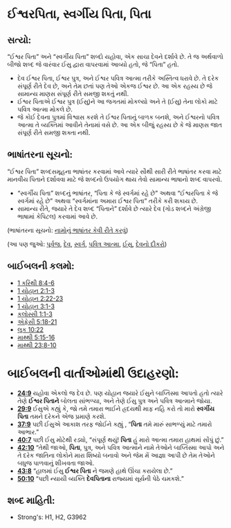 # ઈશ્વરપિતા, સ્વર્ગીય પિતા, પિતા 

## સત્યો: 

“ઈશ્વર પિતા” અને “સ્વર્ગીય પિતા” શબ્દો યહોવા, એક સાચા દેવને દર્શાવે છે.
તે જ અર્થવાળો બીજો શબ્દ જે વારંવાર ઈસુ દ્વારા વાપરવામાં આવ્યો હતો, જે “પિતા” હતો.

* દેવ ઈશ્વર પિતા, ઈશ્વર પુત્ર, અને ઈશ્વર પવિત્ર આત્મા તરીકે અસ્તિત્વ ધરાવે છે. તે દરેક સંપૂર્ણ રીતે દેવ છે, અને તેમ છતાં પણ તેઓ એકજ ઈશ્વર છે. આ એક રહસ્ય છે જે સામાન્ય માણસ સંપૂર્ણ રીતે સમજી શકતું નથી.
* ઈશ્વર પિતાએ ઈશ્વર પુત્ર (ઈસુ)ને આ જગતમાં મોકલ્યો અને તે (ઈસુ) તેના લોકો માટે પવિત્ર આત્મા મોકલે છે.
* જે કોઈ દેવના પુત્રમાં વિશ્વાસ કરશે તે ઈશ્વર પિતાનું બાળક બનશે, અને ઈશ્વરનો પવિત્ર આત્મા તે વ્યક્તિમાં આવીને તેનામાં વસે છે. આ એક બીજું રહસ્ય છે કે જે માણસ જાત સંપૂર્ણ રીતે સમજી શક્તા નથી.

## ભાષાંતરના સૂચનો: 

“ઈશ્વર પિતા” શબ્દસમૂહના ભાષાંતર કરવામાં આવે ત્યારે સૌથી સારી રીતે  ભાષાંતર કરવા માટે માનવીય પિતાને દર્શાવવા માટે જે શબ્દનો ઉપયોગ થાય તેવો સામાન્ય ભાષાનો શબ્દ વાપરવો.

* “સ્વર્ગીય પિતા” શબ્દનું ભાષાંતર, “પિતા કે જે સ્વર્ગમાં રહે છે” અથવા “ઈશ્વરપિતા કે જે સ્વર્ગમાં રહે છે” અથવા “સ્વર્ગમાંના અમારા ઈશ્વર પિતા” તરીકે કરી શકાય છે.
* સામાન્ય રીતે, જયારે તે દેવ શબ્દ “પિતાને” દર્શાવે છે ત્યારે દેવ (ગોડ શબ્દને અંગ્રેજી ભાષામાં કેપિટલ) કરવામાં આવે છે.

(ભાષાંતરના સૂચનો: [નામોનું ભાષાંતર કેવી રીતે કરવું](rc://gu/ta/man/translate/translate-names))

(આ પણ જુઓ: [પૂર્વજ](../other/father.md), [દેવ](../kt/god.md), [સ્વર્ગ](../kt/heaven.md), [પવિત્ર આત્મા](../kt/holyspirit.md), [ઈસુ](../kt/jesus.md), [દેવનો દીકરો](../kt/sonofgod.md))

## બાઈબલની કલમો: 

* [1 કરિંથી 8:4-6](rc://gu/tn/help/1co/08/04)
* [1 યોહાન 2:1-3](rc://gu/tn/help/1jn/02/01)
* [1 યોહાન 2:22-23](rc://gu/tn/help/1jn/02/22)
* [1 યોહાન 3:1-3](rc://gu/tn/help/1jn/03/01)
* [કલોસ્સી 1:1-3](rc://gu/tn/help/col/01/01)
* [એફેસી 5:18-21](rc://gu/tn/help/eph/05/18)
* [લૂક 10:22](rc://gu/tn/help/luk/10/22)
* [માથ્થી 5:15-16](rc://gu/tn/help/mat/05/15)
* [માથ્થી 23:8-10](rc://gu/tn/help/mat/23/08)

# બાઈબલની વાર્તાઓમાંથી ઉદાહરણો: 

* __[24:9](rc://gu/tn/help/obs/24/09)__ યહોવા એકલો જ દેવ છે. પણ યોહાન જયારે ઈસુને બાપ્તિસ્મા આપતો હતો ત્યારે તેણે __ઈશ્વર પિતાને__ બોલતા સાંભળ્યા, અને તેણે ઈસુ પુત્ર અને પવિત્ર આત્માને જોયા.
* __[29:9](rc://gu/tn/help/obs/29/09)__ ઈસુએ કહ્યું કે, જો તમે તમારા ભાઈને હ્રદયથી માફ નહિ કરો તો મારો __સ્વર્ગીય પિતા__ તમને દરેકને એજ પ્રમાણે કરશે.
* __[37:9](rc://gu/tn/help/obs/37/09)__ પછી ઈસુએ આકાશ તરફ જોઈને કહ્યું , “__પિતા__ તમે મારું સાભળ્યું માટે તમારો આભાર.”
* __[40:7](rc://gu/tn/help/obs/40/07)__ પછી ઈસુ મોટેથી રડ્યો, “સંપૂર્ણ થયું! __પિતા__ હું મારો આત્મા તમારા હાથમાં સોંપું છું.”
* __[42:10](rc://gu/tn/help/obs/42/10)__ “તેથી જાઓ, __પિતા__, પુત્ર, અને પવિત્ર આત્માને નામે તેઓને બાપ્તિસ્મા આપો અને તે દરેક જાતિના લોકોને મારા શિષ્યો બનાવો અને જેમ મેં આજ્ઞા આપી છે તેમ તેઓને બધુજ પાળવાનું શીખવતા જાઓ.
* __[43:8](rc://gu/tn/help/obs/43/08)__  “હાલમાં ઈસુ  __ઈશ્વર પિતા__ ને જમણે હાથે ઊંચા કરાયેલા છે.”
* __[50:10](rc://gu/tn/help/obs/50/10)__ “પછી ન્યાયી વ્યક્તિ __દેવપિતાના__ રાજ્યમાં સૂર્યની પેઠે ચમકશે.”

## શબ્દ માહિતી: 

* Strong's: H1, H2, G3962
